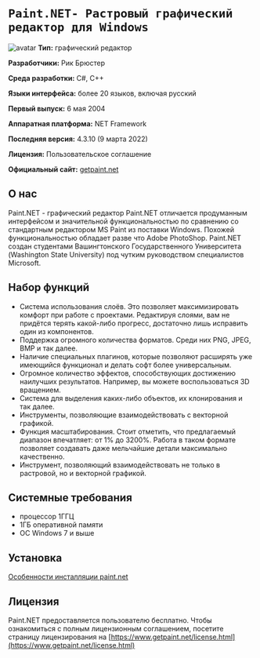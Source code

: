 # `Paint.NET- Растровый графический редактор для Windows`

![avatar](https://upload.wikimedia.org/wikipedia/ru/thumb/6/6b/Paint.NET_354_rus.png/1024px-Paint.NET_354_rus.png)
**Тип:** графический редактор

**Разработчики:** Рик Брюстер

**Среда разработки:** С#, C++

**Языки интерфейса:** более 20 языков, включая русский

**Первый выпуск:** 6 мая 2004

**Аппаратная платформа:** NET Framework

**Последняя версия:** 4.3.10 (9 марта 2022)

**Лицензия:** Пользовательское соглашение

**Официальный сайт:** [getpaint.net](https://www.getpaint.net/)

## О нас
Paint.NET - графический редактор Paint.NET отличается продуманным интерфейсом и значительной функциональностью по сравнению со стандартным редактором MS Paint из поставки Windows. Похожей функциональностью обладает разве что Adobe PhotoShop. Paint.NET создан студентами Вашингтонского Государственного Университета (Washington State University) под чутким руководством специалистов Microsoft.
## Набор функций
* Система использования слоёв. Это позволяет максимизировать комфорт при работе с проектами. Редактируя слоями, вам не придётся терять какой-либо прогресс, достаточно лишь исправить один из компонентов.
* Поддержка огромного количества форматов. Среди них PNG, JPEG, BMP и так далее.
* Наличие специальных плагинов, которые позволяют расширять уже имеющийся функционал и делать софт более универсальным.
* Огромное количество эффектов, способствующих достижению наилучших результатов. Например, вы можете воспользоваться 3D вращением.
* Система для выделения каких-либо объектов, их клонирования и так далее.
* Инструменты, позволяющие взаимодействовать с векторной графикой.
* Функция масштабирования. Стоит отметить, что предлагаемый диапазон впечатляет: от 1% до 3200%. Работа в таком формате позволяет создавать даже мельчайшие детали максимально качественно.
* Инструмент, позволяющий взаимодействовать не только в растровой, но и векторной графикой.
## Системные требования
* процессор 1ГГЦ
* 1ГБ оперативной памяти
* OC Windows 7 и выше
## Установка
[Особенности инсталляции paint.net](https://www.getpaint.net/doc/latest/InstallPDN.html)
## Лицензия
Paint.NET предоставляется пользователю бесплатно. Чтобы ознакомиться с полным лицензионным соглашением, посетите страницу лицензирования на [https://www.getpaint.net/license.html](https://www.getpaint.net/license.html)
